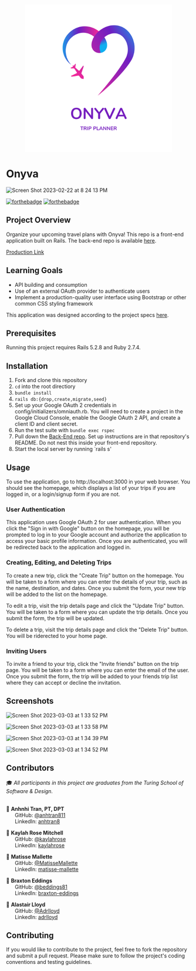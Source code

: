 <div id="header" align="center">
<img src="src/assets/onyva_logo.png" alt="onyva logo" width="400" height="auto" />
</div>

# Onyva
<img width="670" alt="Screen Shot 2023-02-22 at 8 24 13 PM" src="https://user-images.githubusercontent.com/111713452/220821040-f3bcdb59-f940-4916-8e06-45b74dfbb9ee.png">

[![forthebadge](http://forthebadge.com/images/badges/made-with-ruby.svg)](http://forthebadge.com)
[![forthebadge](https://forthebadge.com/images/badges/built-by-crips.svg)](https://forthebadge.com)

## Project Overview
Organize your upcoming travel plans with Onyva! This repo is a front-end application built on Rails. The back-end repo is available [here](https://github.com/On-y-va/onyva_be).

[Production Link](https://onyva.herokuapp.com/)

## Learning Goals
- API building and consumption
- Use of an external OAuth provider to authenticate users
- Implement a production-quality user interface using Bootstrap or other common CSS styling framework

This application was designed according to the project specs [here](https://backend.turing.edu/module3/projects/consultancy/).

## Prerequisites
Running this project requires Rails 5.2.8 and Ruby 2.7.4.

## Installation

1. Fork and clone this repository
2. `cd` into the root directiory
3. `bundle install`
4. `rails db:{drop,create,migrate,seed}`
5. Set up your Google OAuth 2 credentials in config/initializers/omniauth.rb. You will need to create a project in the Google Cloud Console, enable the Google OAuth 2 API, and create a client ID and client secret.
6. Run the test suite with `bundle exec rspec`
7. Pull down the [Back-End repo](https://github.com/On-y-va/onyva_be). Set up instructions are in that repository's README. Do not nest this inside your front-end repository.
8. Start the local server by running `rails s'

## Usage
To use the application, go to http://localhost:3000 in your web browser. You should see the homepage, which displays a list of your trips if you are logged in, or a login/signup form if you are not.

### User Authentication
This application uses Google OAuth 2 for user authentication. When you click the "Sign in with Google" button on the homepage, you will be prompted to log in to your Google account and authorize the application to access your basic profile information. Once you are authenticated, you will be redirected back to the application and logged in.

### Creating, Editing, and Deleting Trips
To create a new trip, click the "Create Trip" button on the homepage. You will be taken to a form where you can enter the details of your trip, such as the name, destination, and dates. Once you submit the form, your new trip will be added to the list on the homepage.

To edit a trip, visit the trip details page and click the "Update Trip" button. You will be taken to a form where you can update the trip details. Once you submit the form, the trip will be updated.

To delete a trip, visit the trip details page and click the "Delete Trip" button. You will be riderected to your home page. 

### Inviting Users
To invite a friend to your trip, click the "Invite friends" button on the trip page. You will be taken to a form where you can enter the email of the user. Once you submit the form, the trip will be added to your friends trip list where they can accept or decline the invitation.

## Screenshots


![Screen Shot 2023-03-03 at 1 33 52 PM](https://user-images.githubusercontent.com/111713452/222833644-2e914bdc-b952-4842-bd78-dcd843887ffe.png)

![Screen Shot 2023-03-03 at 1 33 58 PM](https://user-images.githubusercontent.com/111713452/222833818-5fce5064-ca1f-4a6c-9b8a-c91f907684f5.png)


![Screen Shot 2023-03-03 at 1 34 39 PM](https://user-images.githubusercontent.com/111713452/222833858-3d1aa39f-8496-4695-b1e9-b706bcc5ef87.png)

![Screen Shot 2023-03-03 at 1 34 52 PM](https://user-images.githubusercontent.com/111713452/222833887-1c4c0ca2-c295-49c9-8a1b-0d02af28d1cb.png)


## Contributors

:mortar_board: <i>All participants in this project are graduates from the Turing School of Software & Design.</i> <br> <br>
  
:woman: <b>Anhnhi Tran, PT, DPT</b> <br>
&nbsp;&nbsp;&nbsp;&nbsp;&nbsp; GitHub: <a href="https://github.com/anhtran811">@anhtran811</a> <br>
&nbsp;&nbsp;&nbsp;&nbsp;&nbsp; LinkedIn: <a href="https://www.linkedin.com/in/anhtran8/">anhtran8</a> <br>

:woman: <b>Kaylah Rose Mitchell</b> <br>
&nbsp;&nbsp;&nbsp;&nbsp;&nbsp; GitHub: <a href="https://github.com/kaylahrose">@kaylahrose</a> <br>
&nbsp;&nbsp;&nbsp;&nbsp;&nbsp; LinkedIn: <a href="https://www.linkedin.com/in/kaylahrose/">kaylahrose</a> <br>

:boy: <b>Matisse Mallette</b> <br>
&nbsp;&nbsp;&nbsp;&nbsp;&nbsp; GitHub: <a href="https://github.com/MatisseMallette">@MatisseMallette</a> <br>
&nbsp;&nbsp;&nbsp;&nbsp;&nbsp; LinkedIn: <a href="https://www.linkedin.com/in/matisse-mallette/">matisse-mallette</a> <br>

:boy: <b>Braxton Eddings</b> <br>
&nbsp;&nbsp;&nbsp;&nbsp;&nbsp; GitHub: <a href="https://github.com/beddings81">@beddings81</a> <br>
&nbsp;&nbsp;&nbsp;&nbsp;&nbsp; LinkedIn: <a href="https://www.linkedin.com/in/braxton-eddings/">braxton-eddings</a> <br>

:boy: <b>Alastair Lloyd</b> <br>
&nbsp;&nbsp;&nbsp;&nbsp;&nbsp; GitHub: <a href="https://github.com/Adrlloyd">@Adrlloyd</a> <br>
&nbsp;&nbsp;&nbsp;&nbsp;&nbsp; LinkedIn: <a href="https://www.linkedin.com/in/adrlloyd/">adrlloyd</a> <br>

## Contributing
If you would like to contribute to the project, feel free to fork the repository and submit a pull request. Please make sure to follow the project's coding conventions and testing guidelines.
